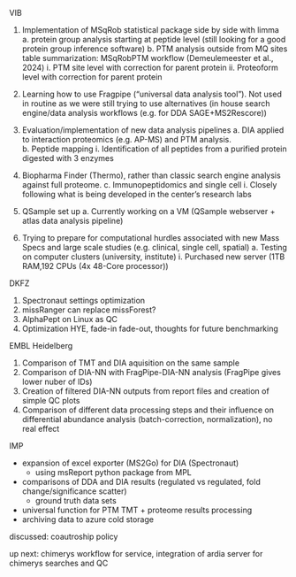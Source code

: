VIB

1.	Implementation of MSqRob statistical package side by side with limma 
a.	protein group analysis starting at peptide level (still looking for a good protein group inference software)
b.	PTM analysis outside from MQ sites table summarization: 
MSqRobPTM workflow (Demeulemeester et al., 2024)
i.	PTM site level with correction for parent protein
ii.	Proteoform level with correction for parent protein

2.	Learning how to use Fragpipe (“universal data analysis tool”). Not used in routine as we were still trying to use alternatives (in house search engine/data analysis workflows (e.g. for DDA SAGE+MS2Rescore)) 

3.	Evaluation/implementation of new data analysis pipelines
a.	DIA applied to interaction proteomics (e.g. AP-MS) and PTM analysis.  
b.	Peptide mapping
i.	Identification of all peptides from a purified protein digested with 3 enzymes
1.	Biopharma Finder (Thermo), rather than classic search engine analysis against full proteome. 
c.	Immunopeptidomics and single cell
i.	Closely following what is being developed in the center’s research labs

4.	QSample set up
a.	Currently working on a VM (QSample webserver + atlas data analysis pipeline)

5.	Trying to prepare for computational hurdles associated with new Mass Specs and large scale studies (e.g. clinical, single cell, spatial)
a.	Testing on computer clusters (university, institute)
i.	Purchased new server (1TB RAM,192 CPUs (4x 48-Core processor))


 DKFZ

 1. Spectronaut settings optimization
 3. missRanger can replace missForest?
 4. AlphaPept on Linux as QC
 5. Optimization HYE, fade-in fade-out, thoughts for future benchmarking

EMBL Heidelberg
1. Comparison of TMT and DIA aquisition on the same sample
2. Comparison of DIA-NN with FragPipe-DIA-NN analysis (FragPipe gives lower nuber of IDs)
3. Creation of filtered DIA-NN outputs from report files and creation of simple QC plots
4. Comparison of different data processing steps and their influence on differential abundance analysis (batch-correction, normalization), no real effect

IMP
- expansion of excel exporter (MS2Go) for DIA (Spectronaut)
	+ using msReport python package from MPL
- comparisons of DDA and DIA results (regulated vs regulated, fold change/significance scatter)
	+ ground truth data sets
- universal function for PTM TMT + proteome results processing
- archiving data to azure cold storage

discussed: coautroship policy

up next: chimerys workflow for service, integration of ardia server for chimerys searches and QC
